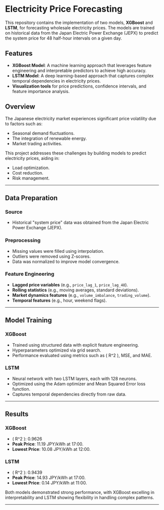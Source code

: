 # Electricity Price Forecasting

This repository contains the implementation of two models, **XGBoost** and **LSTM**, for forecasting wholesale electricity prices. The models are trained on historical data from the Japan Electric Power Exchange (JEPX) to predict the system price for 48 half-hour intervals on a given day.

## Features

- **XGBoost Model**: A machine learning approach that leverages feature engineering and interpretable predictors to achieve high accuracy.
- **LSTM Model**: A deep learning-based approach that captures complex temporal dependencies in electricity prices.
- **Visualization tools** for price predictions, confidence intervals, and feature importance analysis.

## Overview

The Japanese electricity market experiences significant price volatility due to factors such as:

- Seasonal demand fluctuations.
- The integration of renewable energy.
- Market trading activities.

This project addresses these challenges by building models to predict electricity prices, aiding in:

- Load optimization.
- Cost reduction.
- Risk management.

---

## Data Preparation

### Source

- Historical "system price" data was obtained from the Japan Electric Power Exchange (JEPX).

### Preprocessing

- Missing values were filled using interpolation.
- Outliers were removed using Z-scores.
- Data was normalized to improve model convergence.

### Feature Engineering

- **Lagged price variables** (e.g., `price_lag_1`, `price_lag_48`).
- **Rolling statistics** (e.g., moving averages, standard deviations).
- **Market dynamics features** (e.g., `volume_imbalance`, `trading_volume`).
- **Temporal features** (e.g., hour, weekend flags).

---

## Model Training

### XGBoost

- Trained using structured data with explicit feature engineering.
- Hyperparameters optimized via grid search.
- Performance evaluated using metrics such as \( R^2 \), MSE, and MAE.

### LSTM

- Neural network with two LSTM layers, each with 128 neurons.
- Optimized using the Adam optimizer and Mean Squared Error loss function.
- Captures temporal dependencies directly from raw data.

---

## Results

### XGBoost

- \( R^2 \): 0.9626
- **Peak Price**: 11.19 JPY/kWh at 17:00.
- **Lowest Price**: 10.08 JPY/kWh at 12:00.

### LSTM

- \( R^2 \): 0.9439
- **Peak Price**: 14.93 JPY/kWh at 17:00.
- **Lowest Price**: 0.14 JPY/kWh at 11:00.

Both models demonstrated strong performance, with XGBoost excelling in interpretability and LSTM showing flexibility in handling complex patterns.

---
